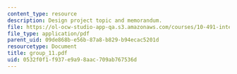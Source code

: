 ```yaml
---
content_type: resource
description: Design project topic and memorandum.
file: https://ol-ocw-studio-app-qa.s3.amazonaws.com/courses/10-491-integrated-chemical-engineering-ii-spring-2006/0532f0f1f937e9a98aac709ab767536d_group_11.pdf
file_type: application/pdf
parent_uid: 09de868b-e56b-87a8-b829-b94ecac5201d
resourcetype: Document
title: group_11.pdf
uid: 0532f0f1-f937-e9a9-8aac-709ab767536d
---
```

